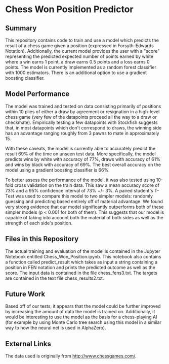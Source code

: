 # Chess Won Position Predictor

## Summary
This repository contains code to train and use a model which predicts the result of a chess game given a position 
(expressed in Forsyth-Edwards Notation). Additionally, the current model provides the user with a "score" representing
the predicted expected number of points earned by white where a win earns 1 point, a draw earns 0.5 points and a loss earns 0 points.
The model is currently implemented as a random forest classifier with 1000 estimators. There is an additional option to use a 
gradient boosting classifier.

## Model Performance
The model was trained and tested on data consisting primarily of positions within 10 plies of either a draw by agreement or resignation
in a high-level chess game (very few of the datapoints proceed all the way to a draw or checkmate). Empirically testing a few datapoints
with Stockfish suggests that, in most datapoints which don't correspond to draws, the winning side has an advantage ranging roughly from 3 
pawns to mate in approximately 15.

With these caveats, the model is currently able to accurately predict the result 69% of the time on unseen test data. More specifically, 
the model predicts wins by white with accuracy of 77%, draws with accuracy of 61% and wins by black with accuracy of 69%. The best overall accuracy on the model using a gradient boosting classifier is 66%.

To better assess the performance of the model, it was also tested using 10-fold cross validation on the train data. This saw a mean accuracy score of 73% and a 95% confidence interval of 73% +/- 3%. A paired student's T-Test was used to compare this model to two simpler models: randomly guessing and predicting based entirely off of material advantage. We found very strong evidence that our model significantly outperforms both of these simpler models (p < 0.001 for both of them). This suggests that our model is capable of taking into account both the material of both sides as well as the strength of each side's position. 

## Files in this Repository
The actual training and evaluation of the model is contained in the Jupyter Notebook entitled 
Chess_Won_Position.ipynb. This notebook also contains a function called predict_result which takes as input a 
string containing a position in FEN notation and prints the predicted outcome as well as the score. The input data is contained in the file chess_fens3.txt. The targets are contained in the text file chess_results2.txt. 

## Future Work
Based off of our tests, it appears that the model could be further improved by increasing the amount of data the model is trained on. Additionally, it would be interesting to use the model as the basis for a chess-playing AI (for example by using Monte Carlo tree search using this model in a similar way to how the neural net is used in AlphaZero).

## External Links
The data used is originally from http://www.chessgames.com/.

